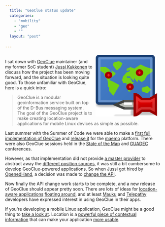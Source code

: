 ```yaml
---
  title: "GeoClue status update"
  categories: 
    - "mobility"
    - "geo"
    - ""
  layout: "post"

---
```

<p>
<img src="/files/geoclue-200.png" height="200" width="200" border="0" align="right" hspace="10" vspace="4" alt="GeoClue" title="GeoClue" /><br />I sat down with <a href="http://www.freedesktop.org/wiki/Software/GeoClue">GeoClue</a> maintainer (and my former SoC student) <a href="http://vilunki.wordpress.com/">Jussi Kukkonen</a> to discuss how the project has been moving forward, and the situation is looking quite good. To those unfamiliar with GeoClue, here is a quick intro:
</p><blockquote>
GeoClue is a modular geoinformation service built on top of the D-Bus messaging system. The goal of the GeoClue project is to make creating location-aware applications for mobile Linux devices as simple as possible.
</blockquote><p>
Last summer with the Summer of Code we were able to make a <a href="http://bergie.iki.fi/blog/geoclue_is_appearing.html">first full implementation of GeoClue</a> and <a href="http://vilunki.wordpress.com/2007/08/22/geoclue-08-soc-released/">release it</a> for the <a href="http://maemo.org/">maemo</a> platform. There were also GeoClue sessions held in the <a href="http://www.slideshare.net/ajturner/geoclue-state-of-the-map-2007">State of the Map</a> and <a href="http://beta.guadec.org/node/581">GUADEC</a> conferences.
</p><p>
However, as that implementation did not provide <a href="http://www.freedesktop.org/wiki/Software/GeoClue#head-15bcdec2110a8515956187b4137ad8702f540762">a master provider</a> to abstract away the <a href="http://www.freedesktop.org/wiki/Software/GeoClue#head-e73ac91b0697338613054a80e3a0f496e4f0714f">different position sources</a>, it was still a bit cumbersome to develop GeoClue-powered applications. So when Jussi got hired by <a href="http://o-hand.com/">OpenedHand</a>, a decision was made to <a href="http://vilunki.wordpress.com/2007/11/10/api-stability-whazzat/">change the API</a>.
</p><p>
Now finally the API change work starts to be complete, and a new release of GeoClue should appear pretty soon. There are lots of ideas for <a href="http://www.freedesktop.org/wiki/Software/GeoClue#head-32194acec6df299bec227dd0838960febe2d853b">location-aware applications</a> <a href="http://www.readwriteweb.com/archives/12_future_apps_for_your_iphone.php">floating around</a>, and at least <a href="http://mauku.henrikhedberg.com/">Mauku</a> and <a href="http://telepathy.freedesktop.org/wiki/">Telepathy</a> developers have expressed interest in using GeoClue in their apps.
</p><p>
If you're developing a mobile Linux application, GeoClue might be a good thing to <a href="http://www.freedesktop.org/wiki/Software/GeoClue#head-3d7bd11b567a68a6d54e1380a7bbf9bbd97f6082">take a look at</a>. Location is a <a href="http://worrydream.com/MagicInk/#inferring_context_from_the_environment">powerful piece of contextual information</a> that can make your application <a href="http://worrydream.com/MagicInk/">more usable</a>.
</p>